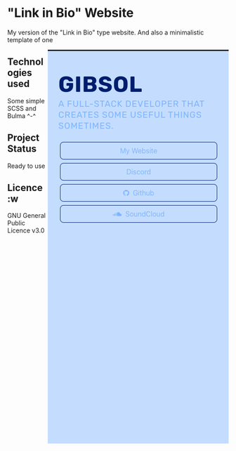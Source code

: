 # "Link in Bio" Website
My version of the "Link in Bio" type website. And also a minimalistic template of one

<img align="right" alt="screenshot of the website" src="https://raw.githubusercontent.com/Gibsol/instagram-link-in-bio/main/images/example.png">

## Technologies used

Some simple SCSS and Bulma ^-^

## Project Status

Ready to use

## Licence :w

GNU General Public Licence v3.0
